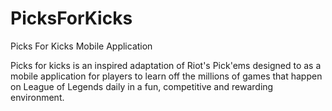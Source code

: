 # PicksForKicks
Picks For Kicks Mobile Application

Picks for kicks is an inspired adaptation of Riot's Pick'ems designed to as a mobile application for players to learn off the millions of games that happen on League of Legends daily in a fun, competitive and rewarding environment.
